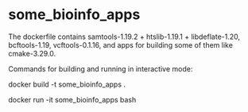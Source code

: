 # some_bioinfo_apps
The dockerfile contains samtools-1.19.2 + htslib-1.19.1 + libdeflate-1.20, bcftools-1.19, vcftools-0.1.16, and apps for building some of them like cmake-3.29.0.

Commands for building and running in interactive mode:

docker build -t some_bioinfo_apps .

docker run -it some_bioinfo_apps bash
